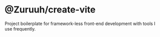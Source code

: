 # @Zuruuh/create-vite

Project boilerplate for framework-less front-end development with tools I use frequently.
